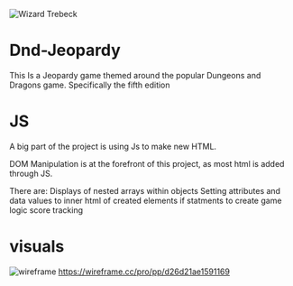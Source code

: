 
![Wizard Trebeck](https://cdn.discordapp.com/attachments/874654004213317705/1032808356341088296/00Trebeck1-mediumSquareAt3X.jpeg)

# Dnd-Jeopardy
This Is a Jeopardy game themed around the popular Dungeons and Dragons game. Specifically the fifth edition

# JS
A big part of the project is using Js to make new HTML.

DOM Manipulation is at the forefront of this project, as most html is added through JS.

There are:
    Displays of nested arrays within objects 
    Setting attributes and data values to inner html of created elements if statments to create game logic 
    score tracking


# visuals
![wireframe](https://cdn.discordapp.com/attachments/874654004213317705/1032022562177306675/Screenshot_2022-10-18_at_4.07.30_PM.png)
https://wireframe.cc/pro/pp/d26d21ae1591169

